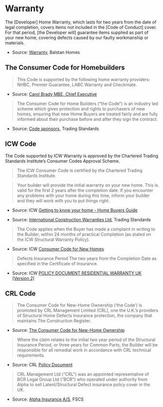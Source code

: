 # Warranty

The [Developer] Home Warranty, which lasts for two years from the date of legal completion, covers items not included in the [Code of Conduct] cover. For that period, [the Developer will] guarantee items supplied as part of your new home, covering defects caused by our faulty workmanship or materials.

* Source: [Warranty](http://balstanhomes.co.uk/customer-services/warranty/), Balstan Homes

## The Consumer Code for Homebuilders

> This Code is supported by the following home warranty providers: NHBC, Premier Guarantee, LABC Warranty and Checkmate.

* Source: [Carol Brady MBE, Chief Executive](https://www.linkedin.com/in/carol-brady-mbe-9497607/)

> The Consumer Code for Home Builders (“the Code”) is an industry led scheme which gives protection and rights to purchasers of new homes, ensuring that new Home Buyers are treated fairly and are fully informed about their purchase before and after they sign the contract.

* Source: [Code sponsors](https://www.tradingstandards.uk/commercial-services/code-sponsors), Trading Standards

## ICW Code

The Code supported by ICW Warranty is approved by the Chartered Trading Standards Institute’s Consumer Codes Approval Scheme.
 
> The ICW Consumer Code is certified by the Chartered Trading Standards Institute.

> Your builder will provide the initial warranty on your new home. This is valid for the first 2 years after the completion date. If you encounter any problems with your home during this time, inform your builder and they will work with you to put things right.

* Source: ICW [Getting to know your home - Home Buyers Guide](https://wbh1.co.uk/wp-content/uploads/2019/12/Getting-to-Know-Your-Home_v6..pdf)
 
* Source: [International Construction Warranties Ltd](https://www.tradingstandards.uk/commercial-services/code-sponsors/international-construction-warranties-ltd), Trading Standards

> The Code applies when the Buyer has made a complaint in writing to the Builder, within 24 months of practical Completion (as stated on the ICW Structural Warranty Policy).

* Source: ICW [Consumer Code for New Homes](https://i-c-w.co.uk/wp-content/uploads/2016/11/ICW-Consumer-Code-for-New-Homes.pdf)

> Defects Insurance Period
> The two years from the Completion Date as specified in the Certificate of Insurance.

* Source: ICW [POLICY DOCUMENT RESIDENTIAL WARRANTY UK (Version 2)](https://wbh1.co.uk/wp-content/uploads/2019/12/ICWIS-Residential-Warranty-Policy_v2.pdf)

## CRL Code

> The Consumer Code for New-Home Ownership (‘the Code’) is promoted by CRL Management Limited (CRL), one
  the U.K.’s providers of Structural Home Defects Insurance protection, the company that maintains The Construction
  Register.

* Source: [The Consumer Code for New-Home Ownership](https://www.tradingstandards.uk/media/documents/commercial/ccas-consultation/3.-the-consumer-code-for-new-home-ownership-first-edition-17112017.pdf)

> Where the claim relates to the initial two year period of the Structural Insurance Period, or three years
  for Common Parts, the Builder will be responsible for all remedial work in accordance with CRL technical
  requirements.

* Source: CRL [Policy Document](https://static1.squarespace.com/static/58a053a36a49636c5286dded/t/5942772cd2b857e783251175/1497528110875/CRL-Policy-Document.pdf)

> CRL Management Ltd ("CRL") was an appointed representative of BCR Legal Group Ltd (“BCR”) who operated under authority from Alpha to sell Latent/Structural Defect insurance policy cover in the UK.  

* Source: [Alpha Insurance A/S](https://www.fscs.org.uk/failed-firms/alpha/), FSCS

